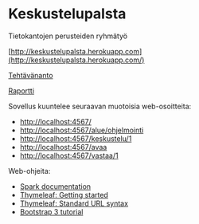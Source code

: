 # Keskustelupalsta
Tietokantojen perusteiden ryhmätyö

[http://keskustelupalsta.herokuapp.com](http://keskustelupalsta.herokuapp.com/)

[Tehtävänanto](https://docs.google.com/document/d/1TvgUooM5dnUyJ1bakienNzJC3jXdYNL1OSnInMwTdzw)

[Raportti](https://docs.google.com/document/d/1wuU1S5QV5e8NU_Fzru7zehHDHxdgmuOr10z4-RoPnj8)

Sovellus kuuntelee seuraavan muotoisia web-osoitteita:

* [http://localhost:4567/](http://localhost:4567/)
* [http://localhost:4567/alue/ohjelmointi](http://localhost:4567/alue/ohjelmointi)
* [http://localhost:4567/keskustelu/1](http://localhost:4567/keskustelu/1)
* [http://localhost:4567/avaa](http://localhost:4567/avaa)
* [http://localhost:4567/vastaa/1](http://localhost:4567/vastaa/1)

Web-ohjeita:

* [Spark documentation](http://sparkjava.com/documentation.html)
* [Thymeleaf: Getting started](http://www.thymeleaf.org/doc/articles/standarddialect5minutes.html)
* [Thymeleaf: Standard URL syntax](http://www.thymeleaf.org/doc/articles/standardurlsyntax.html)
* [Bootstrap 3 tutorial](http://www.w3schools.com/bootstrap/default.asp)
